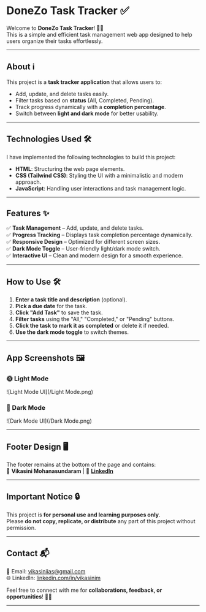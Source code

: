 # **DoneZo Task Tracker** ✅  

Welcome to **DoneZo Task Tracker**! 📝🚀  
This is a simple and efficient task management web app designed to help users organize their tasks effortlessly.  

---

## **About** ℹ️  
This project is a **task tracker application** that allows users to:  
- Add, update, and delete tasks easily.  
- Filter tasks based on **status** (All, Completed, Pending).  
- Track progress dynamically with a **completion percentage**.  
- Switch between **light and dark mode** for better usability.  

---

## **Technologies Used** 🛠️  

I have implemented the following technologies to build this project:  

- **HTML**: Structuring the web page elements.  
- **CSS (Tailwind CSS)**: Styling the UI with a minimalistic and modern approach.  
- **JavaScript**: Handling user interactions and task management logic.  

---

## **Features** ✨  

✅ **Task Management** – Add, update, and delete tasks.  
✅ **Progress Tracking** – Displays task completion percentage dynamically.  
✅ **Responsive Design** – Optimized for different screen sizes.  
✅ **Dark Mode Toggle** – User-friendly light/dark mode switch.  
✅ **Interactive UI** – Clean and modern design for a smooth experience.  

---

## **How to Use** 🛠️  

1. **Enter a task title and description** (optional).  
2. **Pick a due date** for the task.  
3. **Click "Add Task"** to save the task.  
4. **Filter tasks** using the "All," "Completed," or "Pending" buttons.  
5. **Click the task to mark it as completed** or delete it if needed.  
6. **Use the dark mode toggle** to switch themes.  

---

## **App Screenshots** 🖼️

### 🌞 Light Mode  
![Light Mode UI](/Light Mode.png)

### 🌙 Dark Mode  
![Dark Mode UI](/Dark Mode.png)

---

## **Footer Design** 🖥️  

The footer remains at the bottom of the page and contains:  
👤 **Vikasini Mohanasundaram** | 🔗 **[LinkedIn](https://www.linkedin.com/in/vikasinim)**  

---

## **Important Notice** 🔒  

This project is **for personal use and learning purposes only**.  
Please **do not copy, replicate, or distribute** any part of this project without permission.  

---

## **Contact** 📬  

📧 Email: [vikasiniias@gmail.com](mailto:vikasiniias@gmail.com)  
🌐 LinkedIn: [linkedin.com/in/vikasinim](https://www.linkedin.com/in/vikasinim)  

Feel free to connect with me for **collaborations, feedback, or opportunities**! 🤝🎯  

---
